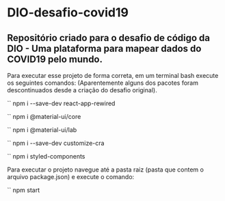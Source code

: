 # DIO-desafio-covid19

## Repositório criado para o desafio de código da DIO - Uma plataforma para mapear dados do COVID19 pelo mundo.

Para executar esse projeto de forma correta, em um terminal bash execute os seguintes comandos:
(Aparentemente alguns dos pacotes foram descontinuados desde a criação do desafio original).

``  npm i --save-dev react-app-rewired

``  npm i @material-ui/core

`` npm i @material-ui/lab

`` npm i --save-dev customize-cra

`` npm i styled-components

Para executar o projeto navegue até a pasta raiz (pasta que contem o arquivo package.json) e execute o comando:

`` npm start
